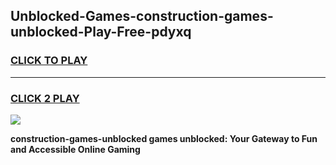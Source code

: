 
## Unblocked-Games-construction-games-unblocked-Play-Free-pdyxq
<h3>
<a href="https://premium76.site?title=construction-games-unblocked&ref=17A">CLICK TO PLAY</a></h3>
<hr>

<h3>
<a href="https://premium76.site?title=construction-games-unblocked&ref=17A">CLICK 2 PLAY</a>
  
</h3>

<a href="https://premium76.site?title=construction-games-unblocked&ref=17A"><img src="https://clearcache.store/games.png"></a>


**construction-games-unblocked games unblocked: Your Gateway to Fun and Accessible Online Gaming**
